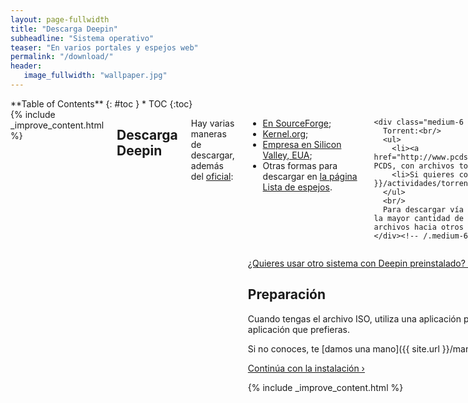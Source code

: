 ```yaml
---
layout: page-fullwidth
title: "Descarga Deepin"
subheadline: "Sistema operativo"
teaser: "En varios portales y espejos web"
permalink: "/download/"
header:
   image_fullwidth: "wallpaper.jpg"
---
```

<div class="row">
<div class="medium-4 medium-push-8 columns" markdown="1">
<div class="panel radius" markdown="1">
**Table of Contents**
{: #toc }
*  TOC
{:toc}
</div>
</div><!-- /.medium-4.columns -->

<div class="medium-8 medium-pull-4 columns" markdown="1">
{% include _improve_content.html %}


## Descarga Deepin

Hay varias maneras de descargar, además del [oficial](https://www.deepin.org/en/download/):

<div class="row t60">
    <div class="medium-6 columns b30">
      <div class="row">
      <ul>
        <li><a href="https://sourceforge.net/projects/deepin/">En SourceForge</a>;</li>
        <li><a href="http://mirrors.kernel.org/deepin-cd/">Kernel.org</a>;</li>
        <li><a href="http://mirror1.sjc02.svwh.net/deepin-cd/">Empresa en Silicon Valley, EUA</a>;</li>
        <li> Otras formas para descargar en <a href="{{ site.url }}/tips/mirrorcd/">la página Lista de espejos</a>.</li>
      </ul>
    </div><!-- /.medium-6.columns -->

    <div class="medium-6 columns b30">
      Torrent:<br/>
      <ul>
        <li><a href="http://www.pcds.fi/downloads/iso/debianbased/deepin/about.deepin.debian.html">En PCDS, con archivos torrent</a>;</li>
        <li>Si quieres colaborar, visita <a href="{{ site.url }}{{ site.baseurl }}/actividades/torrent">la guía</a>.</li>
      </ul>
      <br/>
      Para descargar vía torrent es necesario un cliente compatible y comprobar la mayor cantidad de semillas, clientes encargadas de distribuir los archivos hacia otros clientes.
    </div><!-- /.medium-6.columns -->
</div><!-- /.row -->
<div>

<a class="radius button small" href="{{ site.url }}{{ site.baseurl }}/manual/sabores/">¿Quieres usar otro sistema con Deepin preinstalado? Revisa la página "Sabores"›</a>

## Preparación

Cuando tengas el archivo ISO, utiliza una aplicación para copiar los archivos al USB o DVD (no CD) con la aplicación que prefieras.

Si no conoces, te [damos una mano]({{ site.url }}/manual/discoarranque/).

<a class="radius button small" href="{{ site.url }}{{ site.baseurl }}/instalacion/">Continúa con la instalación ›</a>

{% include _improve_content.html %}

</div><!-- /.medium-8.columns -->
</div><!-- /.row -->

